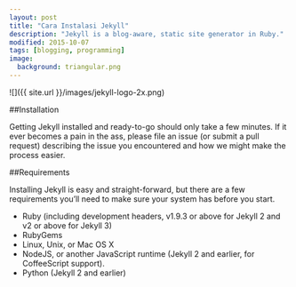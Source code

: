 ```yaml
---
layout: post
title: "Cara Instalasi Jekyll"
description: "Jekyll is a blog-aware, static site generator in Ruby."
modified: 2015-10-07
tags: [blogging, programming]
image:
  background: triangular.png
---
```

![]({{ site.url }}/images/jekyll-logo-2x.png)

##Installation

Getting Jekyll installed and ready-to-go should only take a few minutes. If it ever becomes a pain in the ass, please file an issue (or submit a pull request) describing the issue you encountered and how we might make the process easier.

##Requirements

Installing Jekyll is easy and straight-forward, but there are a few requirements you’ll need to make sure your system has before you start.

* Ruby (including development headers, v1.9.3 or above for Jekyll 2 and v2 or above for Jekyll 3)
* RubyGems
* Linux, Unix, or Mac OS X
* NodeJS, or another JavaScript runtime (Jekyll 2 and earlier, for CoffeeScript support).
* Python (Jekyll 2 and earlier)
